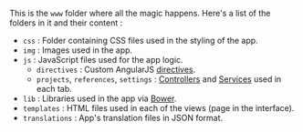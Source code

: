 This is the `www` folder where all the magic happens. Here's a list of the folders in it and their content :
- `css` : Folder containing CSS files used in the styling of the app.
- `img` : Images used in the app.
- `js` : JavaScript files used for the app logic.
  - `directives` : Custom AngularJS [directives](https://docs.angularjs.org/guide/directive).
  - `projects`, `references`, `settings` : [Controllers](https://docs.angularjs.org/guide/controller) and [Services](https://docs.angularjs.org/guide/services) used in each tab.
- `lib` : Libraries used in the app via [Bower](http://bower.io).
- `templates` : HTML files used in each of the views (page in the interface).
- `translations` : App's translation files in JSON format.
